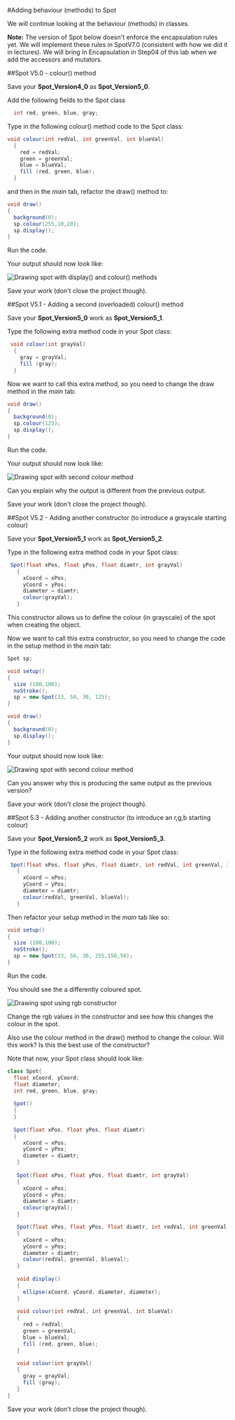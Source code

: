 #Adding behaviour (methods) to Spot

We will continue looking at the behaviour (methods) in classes.    

**Note:**  The version of Spot below doesn't enforce the encapsulation rules yet.  We will implement these rules in SpotV7.0 (consistent with how we did it in lectures).  We will bring in Encapsulation in Step04 of this lab when we add the accessors and mutators.


##Spot V5.0 - colour() method

Save your **Spot_Version4_0** as **Spot_Version5_0**.

Add the following fields to the Spot class 

~~~java
  int red, green, blue, gray;
~~~

Type in the following colour() method code to the Spot class:

~~~java
void colour(int redVal, int greenVal, int blueVal)
  {
    red = redVal;
    green = greenVal;
    blue = blueVal;
    fill (red, green, blue);
  }
~~~

and then in the *main* tab, refactor the draw() method to: 

~~~java 
void draw()
{
  background(0);
  sp.colour(255,10,20);
  sp.display();
}
~~~   

Run the code.  

Your output should now look like:

![Drawing spot with display() and colour() methods](./img/02.png)

Save your work (don't close the project though).


##Spot V5.1 - Adding a second (overloaded) colour() method

Save your **Spot_Version5_0** work as **Spot_Version5_1**.

Type the following extra method code in your Spot class:

~~~java
 void colour(int grayVal)
  {
    gray = grayVal;
    fill (gray);
  }
~~~ 

Now we want to call this extra method, so you need to change the draw method in the *main* tab:

~~~java
void draw()
{
  background(0);
  sp.colour(125);
  sp.display();
}
~~~

Run the code.  

Your output should now look like:

![Drawing spot with second colour method](./img/03.png)

Can you explain why the output is different from the previous output. 

Save your work (don't close the project though).


##Spot V5.2 - Adding another constructor (to introduce a grayscale starting colour)

Save your **Spot_Version5_1** work as **Spot_Version5_2**.

Type in the following extra method code in your Spot class:

~~~java
 Spot(float xPos, float yPos, float diamtr, int grayVal)
   {
     xCoord = xPos;
     yCoord = yPos;
     diameter = diamtr;
     colour(grayVal);  
   }
~~~

This constructor allows us to define the colour (in grayscale) of the spot when creating the object. 

Now we want to call this extra constructor, so you need to change the code in the setup method in the *main* tab:

~~~java
Spot sp;

void setup()
{
  size (100,100);
  noStroke();
  sp = new Spot(33, 50, 30, 125);
}

void draw()
{
  background(0);
  sp.display();
}
~~~

Your output should now look like:

![Drawing spot with second colour method](./img/03.png)

Can you answer why this is producing the same output as the previous version? 

Save your work (don't close the project though).


##Spot 5.3 - Adding another constructor (to introduce an r,g,b starting colour)

Save your **Spot_Version5_2** work as **Spot_Version5_3**.

Type in the following extra method code in your Spot class:

~~~java
 Spot(float xPos, float yPos, float diamtr, int redVal, int greenVal, int blueVal)
   {
     xCoord = xPos;
     yCoord = yPos;
     diameter = diamtr;
     colour(redVal, greenVal, blueVal);  
   }
~~~

Then refactor your setup method in the *main* tab like so:

~~~java
void setup()
{
  size (100,100);
  noStroke();
  sp = new Spot(33, 50, 30, 255,150,50);
}
~~~

Run the code.  

You should see the a differently coloured spot. 

![Drawing spot using rgb constructor](./img/04.png)

Change the rgb values in the constructor and see how this changes the colour in the spot. 

Also use the colour method in the draw() method to change the colour. Will this work? Is this the best use of the constructor?

Note that now, your Spot class should look like: 

~~~java
class Spot{
  float xCoord, yCoord;
  float diameter;
  int red, green, blue, gray;
  
  Spot()
  {
  }
  
  Spot(float xPos, float yPos, float diamtr)
  {
     xCoord = xPos;
     yCoord = yPos;
     diameter = diamtr;
   }
  
   Spot(float xPos, float yPos, float diamtr, int grayVal)
   {
     xCoord = xPos;
     yCoord = yPos;
     diameter = diamtr;
     colour(grayVal);
   }

   Spot(float xPos, float yPos, float diamtr, int redVal, int greenVal, int blueVal)
   {
     xCoord = xPos;
     yCoord = yPos;
     diameter = diamtr;
     colour(redVal, greenVal, blueVal);  
   }
   
   void display()
   {
     ellipse(xCoord, yCoord, diameter, diameter);
   } 
  
   void colour(int redVal, int greenVal, int blueVal)
   {
     red = redVal;
     green = greenVal;
     blue = blueVal;
     fill (red, green, blue);
   }

   void colour(int grayVal)
   {
     gray = grayVal;
     fill (gray);
   }
}
~~~

Save your work (don't close the project though).

